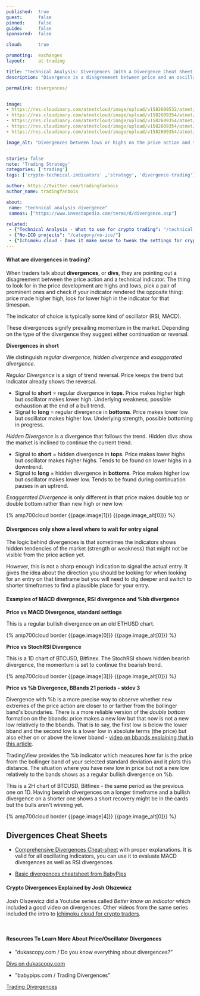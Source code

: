 ```yaml
---
published:  true
guest:      false
pinned:     false
guide:      false
sponsored:  false

cloud:      true

promoting:  exchanges
layout:     at-trading

title: "Technical Analysis: Divergences (With a Divergence Cheat Sheet)"
description: "Divergence is a disagreement between price and an oscillating indicator such as MACD or RSI. It is not strong enough an indicator to enter a position, but it gives an idea of the state of the market."

permalink: divergences/


image:
- https://res.cloudinary.com/atnetcloud/image/upload/v1582609532/atnet/blog_divs/bitfinex-divergences_iqfmiz.png
- https://res.cloudinary.com/atnetcloud/image/upload/v1582609354/atnet/blog_divs/divergences1_lcfavg.jpg
- https://res.cloudinary.com/atnetcloud/image/upload/v1582609354/atnet/blog_divs/hiddendivergences_ptaof1.png
- https://res.cloudinary.com/atnetcloud/image/upload/v1582609354/atnet/blog_divs/price-stochrsi_hhovvf.png
- https://res.cloudinary.com/atnetcloud/image/upload/v1582609354/atnet/blog_divs/price-bbands_hxbpi5.png

image_alt: "Divergences between lows or highs on the price action and the MACD or RSI can provide valuable signals."


stories: false
note: 'Trading Strategy'
categories: ['trading']
tags: ['crypto-technical-indicators' ,'strategy', 'divergence-trading']

author: https://twitter.com/tradingfanbois
author_name: tradingfanbois

about:
 name: "technical analysis divergence"
 sameas: ["https://www.investopedia.com/terms/d/divergence.asp"]

related:
 - {"Technical Analysis - What to use for crypto trading": "/technical-analysis/"}
 - {"No-ICO projects": "/category/no-ico/"}
 - {"Ichimoku cloud - Does it make sense to tweak the settings for crypto?": "/ichimoku-cloud/"}
---
```


#### What are divergences in trading?

When traders talk about **divergences**, or **divs**, they are pointing out a disagreement between the price action and a technical indicator. The thing to look for in the price development are highs and lows, pick a pair of prominent ones and check if your indicator rendered the opposite thing: price made higher high, look for lower high in the indicator for that timespan.

The indicator of choice is typically some kind of oscillator (RSI, MACD).

These divergences signify prevailing momentum in the market. Depending on the type of the divergence they suggest either continuation or reversal.

**Divergences in short**

We distinguish *regular divergence*, *hidden divergence* and *exaggerated divergence*.

*Regular Divergence* is a sign of trend reversal. Price keeps the trend but indicator already shows the reversal.

* Signal to **short** = regular divergence in **tops**. Price makes higher high but oscillator makes lower high. Underlying weakness, possible exhaustion at the end of a bull trend.
* Signal to **long** = regular divergence in **bottoms**. Price makes lower low but oscillator makes higher low. Underlying strength, possible bottoming in progress.

*Hidden Divergence* is a divergence that follows the trend. Hidden divs show the market is inclined to continue the current trend.

* Signal to **short** = hidden divergence in **tops**. Price makes lower highs but oscillator makes higher highs. Tends to be found on lower highs in a downtrend.
* Signal to **long** = hidden divergence in **bottoms**. Price makes higher low but oscillator makes lower low. Tends to be found during continuation pauses in an uptrend.

*Exaggerated Divergence* is only different in that price makes double top or double bottom rather than new high or new low.

{% amp700cloud border {{page.image[1]}} {{page.image_alt[0]}} %}

#### Divergences only show a level where to wait for entry signal

The logic behind divergences is that sometimes the indicators shows hidden tendencies of the market (strength or weakness) that might not be visible from the price action yet.

However, this is not a sharp enough indication to signal the actual entry. It gives the idea about the direction you should be looking for when looking for an entry on that timeframe but you will need to dig deeper and switch to shorter timeframes to find a plausible place for your entry.

#### Examples of MACD divergence, RSI divergence and %bb divergence

**Price vs MACD Divergence, standard settings**

This is a regular bullish divergence on an old ETHUSD chart.

{% amp700cloud border {{page.image[0]}} {{page.image_alt[0]}} %}

**Price vs StochRSI Divergence**

This is a 1D chart of BTCUSD, Bitfinex. The StochRSI shows hidden bearish divergence, the momentum is set to continue the bearish trend.

{% amp700cloud border {{page.image[3]}} {{page.image_alt[0]}} %}

**Price vs %b Divergence, BBands 21 periods - stdev 3**

Divergence with %b is a more precise way to observe whether new extremes of the price action are closer to or farther from the bollinger band's boundaries. There is a more reliable version of the *double bottom* formation on the bbands: price makes a new low but that now is not a new low relatively to the bbands. That is to say, the first low is below the lower bband and the second low is a lower low in absolute terms (the price) but also either on or above the lower bband - [video on bbands explaining that in this article](/technical-analysis/).

TradingView provides the %b indicator which measures how far is the price from the bollinger band of your selected standard deviation and it plots this distance. The situation where you have new low in price but not a new low relatively to the bands shows as a regular bullish divergence on %b.

This is a 2H chart of BTCUSD, Bitfinex - the same period as the previous one on 1D. Having bearish divergences on a longer timeframe and a bullish divergence on a shorter one shows a short recovery might be in the cards but the bulls aren't winning yet.

{% amp700cloud border {{page.image[4]}} {{page.image_alt[0]}} %}

## Divergences Cheat Sheets

* [Comprehensive Divergences Cheat-sheet](https://res.cloudinary.com/atnetcloud/image/upload/v1582609528/atnet/blog_divs/5SnaDpt_whl4al.png)  with proper explanations. It is valid for all oscillating indicators, you can use it to evaluate MACD divergences as well as RSI divergences.

<amp-img itemprop="image" alt="Altcoin Trading - TA Divergences Cheatsheet"
 src="https://res.cloudinary.com/atnetcloud/image/upload/v1582609528/atnet/blog_divs/5SnaDpt_whl4al.png" layout="responsive"
 data-original-width="1031px" data-original-height="2464px"
width="750px" height="1792px"></amp-img>

* [Basic divergences cheatsheet from BabyPips](https://res.cloudinary.com/atnetcloud/image/upload/v1582609523/atnet/blog_divs/babypips-divergences-cheatsheet_my6dqy.jpg)

<amp-img itemprop="image" alt="Simple Divergences Cheatsheet"
 src="https://res.cloudinary.com/atnetcloud/image/upload/v1582609523/atnet/blog_divs/babypips-divergences-cheatsheet_my6dqy.jpg" layout="responsive"
 data-original-width="652px" data-original-height="965px"
width="652px" height="965px"></amp-img>

#### Crypto Divergences Explained by Josh Olszewicz

Josh Olszewicz did a Youtube series called *Better know an indicator* which included a good video on divergences. Other videos from the same series included the intro to [Ichimoku cloud for crypto traders](/ichimoku-cloud/).

<amp-youtube
          data-videoid="nGbqFV0koaQ"
          layout="responsive"
          width="700" height="360">
</amp-youtube>

<br>


#### Resources To Learn More About Price/Oscillator Divergences


* ”dukascopy.com / Do you know everything about divergences?”

<a href="https://www.dukascopy.com/fxcomm/fx-article-contest/?Do-You-Know-Everything-About=&action=read&id=890" class="button">Divs on dukascopy.com</a>

* ”babypips.com / Trading Divergences”

<a href="http://www.babypips.com/school/high-school/trading-divergences" class="button">Trading Divergences</a>
